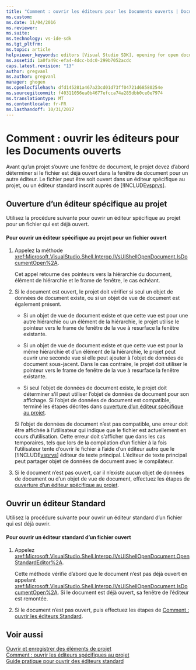 ```yaml
---
title: "Comment : ouvrir les éditeurs pour les Documents ouverts | Documents Microsoft"
ms.custom: 
ms.date: 11/04/2016
ms.reviewer: 
ms.suite: 
ms.technology: vs-ide-sdk
ms.tgt_pltfrm: 
ms.topic: article
helpviewer_keywords: editors [Visual Studio SDK], opening for open documents
ms.assetid: 1a0fa49c-efa4-4dcc-bdc0-299b7052acdc
caps.latest.revision: "13"
author: gregvanl
ms.author: gregvanl
manager: ghogen
ms.openlocfilehash: dfd145281a467a23cd01d73ff04721d68580254e
ms.sourcegitcommit: f40311056ea0b4677efcca74a285dbb0ce0e7974
ms.translationtype: MT
ms.contentlocale: fr-FR
ms.lasthandoff: 10/31/2017
---
```

# <a name="how-to-open-editors-for-open-documents"></a>Comment : ouvrir les éditeurs pour les Documents ouverts
Avant qu’un projet s’ouvre une fenêtre de document, le projet devez d’abord déterminer si le fichier est déjà ouvert dans la fenêtre de document pour un autre éditeur. Le fichier peut être soit ouvert dans un éditeur spécifique au projet, ou un éditeur standard inscrit auprès de [!INCLUDE[vsprvs](../code-quality/includes/vsprvs_md.md)].  
  
## <a name="opening-a-project-specific-editor"></a>Ouverture d’un éditeur spécifique au projet  
 Utilisez la procédure suivante pour ouvrir un éditeur spécifique au projet pour un fichier qui est déjà ouvert.  
  
#### <a name="to-open-a-project-specific-editor-for-an-open-file"></a>Pour ouvrir un éditeur spécifique au projet pour un fichier ouvert  
  
1.  Appelez la méthode <xref:Microsoft.VisualStudio.Shell.Interop.IVsUIShellOpenDocument.IsDocumentOpen%2A>.  
  
     Cet appel retourne des pointeurs vers la hiérarchie du document, élément de hiérarchie et le frame de fenêtre, le cas échéant.  
  
2.  Si le document est ouvert, le projet doit vérifier si seul un objet de données de document existe, ou si un objet de vue de document est également présent.  
  
    -   Si un objet de vue de document existe et que cette vue est pour une autre hiérarchie ou un élément de la hiérarchie, le projet utilise le pointeur vers le frame de fenêtre de la vue à resurface la fenêtre existante.  
  
    -   Si un objet de vue de document existe et que cette vue est pour la même hiérarchie et d’un élément de la hiérarchie, le projet peut ouvrir une seconde vue si elle peut ajouter à l’objet de données de document sous-jacent. Dans le cas contraire, le projet doit utiliser le pointeur vers le frame de fenêtre de la vue à resurface la fenêtre existante.  
  
    -   Si seul l’objet de données de document existe, le projet doit déterminer s’il peut utiliser l’objet de données de document pour son affichage. Si l’objet de données de document est compatible, terminé les étapes décrites dans [ouverture d’un éditeur spécifique au projet](../extensibility/how-to-open-project-specific-editors.md).  
  
     Si l’objet de données de document n’est pas compatible, une erreur doit être affichée à l’utilisateur qui indique que le fichier est actuellement en cours d’utilisation. Cette erreur doit s’afficher que dans les cas temporaires, tels que lors de la compilation d’un fichier à la fois l’utilisateur tente d’ouvrir le fichier à l’aide d’un éditeur autre que le [!INCLUDE[vsprvs](../code-quality/includes/vsprvs_md.md)] éditeur de texte principal. L’éditeur de texte principal peut partager objet de données de document avec le compilateur.  
  
3.  Si le document n’est pas ouvert, car il n’existe aucun objet de données de document ou d’un objet de vue de document, effectuez les étapes de [ouverture d’un éditeur spécifique au projet](../extensibility/how-to-open-project-specific-editors.md).  
  
## <a name="opening-a-standard-editor"></a>Ouvrir un éditeur Standard  
 Utilisez la procédure suivante pour ouvrir un éditeur standard d’un fichier qui est déjà ouvrir.  
  
#### <a name="to-open-a-standard-editor-for-an-open-file"></a>Pour ouvrir un éditeur standard d’un fichier ouvert  
  
1.  Appelez <xref:Microsoft.VisualStudio.Shell.Interop.IVsUIShellOpenDocument.OpenStandardEditor%2A>.  
  
     Cette méthode vérifie d’abord que le document n’est pas déjà ouvert en appelant <xref:Microsoft.VisualStudio.Shell.Interop.IVsUIShellOpenDocument.IsDocumentOpen%2A>. Si le document est déjà ouvert, sa fenêtre de l’éditeur est remontée.  
  
2.  Si le document n’est pas ouvert, puis effectuez les étapes de [Comment : ouvrir les éditeurs Standard](../extensibility/how-to-open-standard-editors.md).  
  
## <a name="see-also"></a>Voir aussi  
 [Ouvrir et enregistrer des éléments de projet](../extensibility/internals/opening-and-saving-project-items.md)   
 [Comment : ouvrir les éditeurs spécifiques au projet](../extensibility/how-to-open-project-specific-editors.md)   
 [Guide pratique pour ouvrir des éditeurs standard](../extensibility/how-to-open-standard-editors.md)